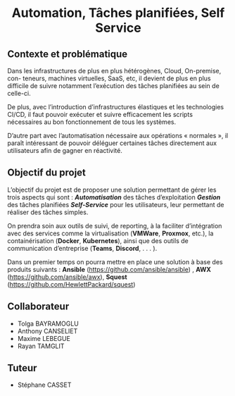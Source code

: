 # <center> Automation, Tâches planifiées, Self Service </center>

## Contexte et problématique
<p> <justify> Dans les infrastructures de plus en plus hétérogènes, Cloud, On-premise, con-
teneurs, machines virtuelles, SaaS, etc, il devient de plus en plus difficile de
suivre notamment l’exécution des tâches planifiées au sein de celle-ci.

De plus, avec l’introduction d’infrastructures élastiques et les technologies CI/CD,
il faut pouvoir exécuter et suivre efficacement les scripts nécessaires au bon
fonctionnement de tous les systèmes.

D’autre part avec l’automatisation nécessaire aux opérations « normales », il
paraît intéressant de pouvoir déléguer certaines tâches directement aux utilisateurs afin de gagner en réactivité. </justify> </p>


## Objectif du projet
L’objectif du projet est de proposer une solution permettant de gérer les trois
aspects qui sont : ***Automatisation*** des tâches d’exploitation ***Gestion*** des
tâches planifiées  ***Self-Service*** pour les utilisateurs, leur permettant de réaliser
des tâches simples.

On prendra soin aux outils de suivi, de reporting, à la faciliter d’intégration avec
des services comme la virtualisation (**VMWare**, **Proxmox**, etc.), la containérisation
(**Docker**, **Kubernetes**), ainsi que des outils de communication d’entreprise (**Teams**,
**Discord**, . . . ).

Dans un premier temps on pourra mettre en place une solution à base
des produits suivants : **Ansible** (https://github.com/ansible/ansible) , **AWX**
(https://github.com/ansible/awx), **Squest** (https://github.com/HewlettPackard/squest)


## Collaborateur
- Tolga BAYRAMOGLU
- Anthony CANSELIET
- Maxime LEBEGUE
- Rayan TAMGLIT

## Tuteur
- Stéphane CASSET
